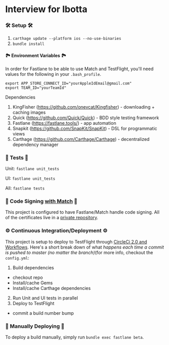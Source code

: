 # Interview for Ibotta

### 🛠 Setup 🛠

1. `carthage update --platform ios --no-use-binaries`
2. `bundle install`

#### 🏞 Environment Variables 🏞

In order for Fastlane to be able to use Match and TestFlight, you'll need values for the following in your `.bash_profile`.

```
export APP_STORE_CONNECT_ID="yourAppleIdEmail@gmail.com"
export TEAM_ID="yourTeamId"

```

Dependencies
1. KingFisher (https://github.com/onevcat/Kingfisher) - downloading + caching images
2. Quick (https://github.com/Quick/Quick) - BDD style testing framework
3. Fastlane (https://fastlane.tools/) - app automation
4. Snapkit (https://github.com/SnapKit/SnapKit) - DSL for programmatic views
5. Carthage (https://github.com/Carthage/Carthage) - decentralized dependency manager

### 🧪 Tests 🧪

Unit: `fastlane unit_tests`

UI: `fastlane unit_tests`

All:  `fastlane tests`

### 🔑 Code Signing [with Match](https://codesigning.guide/) 🔑

This project is configured to have Fastlane/Match handle code signing. All of the certificates live in a [private repository](https://github.com/piofusco/offers-certificates). 

### ⚙️ Continuous Integration/Deployment ⚙️

This project is setup to deploy to TestFlight through [CircleCi 2.0 and Workflows](https://circleci.com/gh/piofusco/offers). Here's a short break down of what _happens each time a commit is pushed to master (no matter the branch)_(for more info, checkout the `config.yml`:

1. Build dependencies
- checkout repo
- Install/cache Gems
- Install/cache Carthage dependencies
2. Run Unit and UI tests in parallel
3. Deploy to TestFlight
- commit a build number bump

### 🚀 Manually Deploying 🚀

To deploy a build manually, simply run `bundle exec fastlane beta`.
